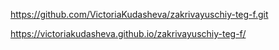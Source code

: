 https://github.com/VictoriaKudasheva/zakrivayuschiy-teg-f.git

https://victoriakudasheva.github.io/zakrivayuschiy-teg-f/
